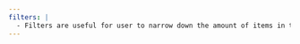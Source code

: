 ```yaml
---
filters: |
  - Filters are useful for user to narrow down the amount of items in their search. Colour, size, bubble shape, and type (roll or sheet).
---
```

